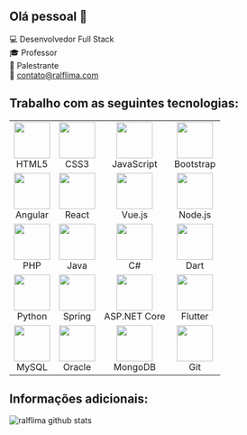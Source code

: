 <!--### Hi there I'm Ralf 👋 
## Let's talk?
[![Linkedin Badge](https://img.shields.io/badge/-Ralf%20Lima-blue?style=social&logo=Linkedin&logoColor=blue&link=https://www.linkedin.com/in/ralf-lima-3b93708a/)](https://www.linkedin.com/in/ralf-lima-3b93708a/)
-->
## Olá pessoal 👋

:computer: Desenvolvedor Full Stack<br>
:mortar_board: Professor<br>
:speech_balloon: Palestrante<br>
:email: contato@ralflima.com<br>



<!--
**ralflima/ralflima** is a ✨ _special_ ✨ repository because its `README.md` (this file) appears on your GitHub profile.

Here are some ideas to get you started:

- 🔭 I’m currently working on ...
- 🌱 I’m currently learning ...
- 👯 I’m looking to collaborate on ...
- 🤔 I’m looking for help with ...
- 💬 Ask me about ...
- 📫 How to reach me: ...
- 😄 Pronouns: ...
- ⚡ Fun fact: ...
-->

## Trabalho com as seguintes tecnologias:

<table width="100%">
  <tbody>
    <tr>
      <td align="center">
        <img height="64px" src="https://img.icons8.com/color/48/000000/html-5.png">
        <br>
        <span>HTML5</span>
      </td>
      <td align="center">
        <img height="64px" src="https://img.icons8.com/color/48/000000/css3.png">
        <br>
        <span>CSS3</span>
      </td>
      <td align="center">
        <img height="64px" src="https://img.icons8.com/color/48/000000/javascript.png">
        <br>
        <span>JavaScript</span>
      </td>
      <td align="center">
        <img height="64px" src="https://img.icons8.com/color/48/000000/bootstrap.png">
        <br>
        <span>Bootstrap</span>
      </td>
    </tr>
    <tr>
      <td align="center">
        <img height="64px" src="https://img.icons8.com/color/48/000000/angularjs.png">
        <br>
        <span>Angular</span>
      </td>
      <td align="center">
        <img height="64px" src="https://img.icons8.com/color/48/000000/react-native.png">
        <br>
        <span>React</span>
      </td>
      <td align="center">
        <img height="64px" src="https://img.icons8.com/color/48/000000/vue-js.png">
        <br>
        <span>Vue.js</span>
      </td>
      <td align="center">
        <img height="64px" src="https://img.icons8.com/color/48/000000/nodejs.png">
        <br>
        <span>Node.js</span>
      </td>
    </tr>
    <tr>
      <td align="center">
        <img height="64px" src="https://img.icons8.com/color/48/000000/php.png">
        <br>
        <span>PHP</span>
      </td>
      <td align="center">
        <img height="64px" src="https://img.icons8.com/color/48/000000/java-coffee-cup-logo.png">
        <br>
        <span>Java</span>
      </td>
      <td align="center">
        <img height="64px" src="https://img.icons8.com/color/48/000000/c-sharp-logo.png">
        <br>
        <span>C#</span>
      </td>
      <td align="center">
        <img height="64px" src="https://img.icons8.com/color/48/000000/dart.png">
        <br>
        <span>Dart</span>
      </td>
    </tr>
    <tr>
      <td align="center">
        <img height="64px" src="https://img.icons8.com/color/48/000000/python.png">
        <br>
        <span>Python</span>
      </td>
      <td align="center">
        <img height="64px" src="https://img.icons8.com/color/48/000000/spring-logo.png">
        <br>
        <span>Spring</span>
      </td>
      <td align="center">
        <img height="64px" src="https://img.icons8.com/color/48/000000/net-framework.png">
        <br>
        <span>ASP.NET Core</span>
      </td>
      <td align="center">
        <img height="64px" src="https://img.icons8.com/color/48/000000/flutter.png">
        <br>
        <span>Flutter</span>
      </td>
    </tr>
    <tr>
      <td align="center">
        <img height="64px" src="https://img.icons8.com/color/48/000000/mysql-logo.png">
        <br>
        <span>MySQL</span>
      </td>
      <td align="center">
        <img height="64px" src="https://img.icons8.com/color/48/000000/oracle-logo.png">
        <br>
        <span>Oracle</span>
      </td>
      <td align="center">
        <img height="64px" src="https://img.icons8.com/color/48/000000/mongodb.png">
        <br>
        <span>MongoDB</span>
      </td>
      <td align="center">
        <img height="64px" src="https://img.icons8.com/color/48/000000/git.png">
        <br>
        <span>Git</span>
      </td>
    </tr>
  </tbody>
</table>

## Informações adicionais:

![ralflima github stats](https://github-readme-stats.vercel.app/api?username=ralflima&show_icons=true&hide=["issues"])

<!-- ![ralflima github visitor-badge](https://visitor-badge.glitch.me/badge?page_id=ralflima) -->
